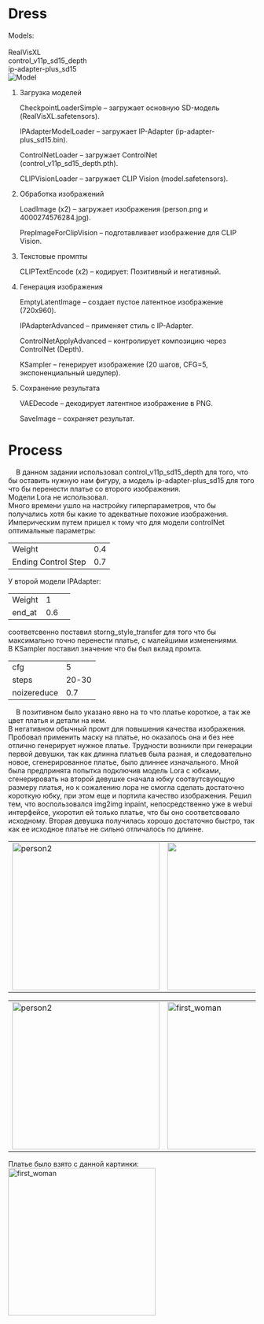 # Dress
Models: <br>   
RealVisXL<br>
control_v11p_sd15_depth<br>
ip-adapter-plus_sd15<br>
![Model](https://github.com/user-attachments/assets/4f5df3f8-15e4-4b32-a4b8-7b946095a4c6)


1. Загрузка моделей

    CheckpointLoaderSimple – загружает основную SD-модель (RealVisXL.safetensors).

    IPAdapterModelLoader – загружает IP-Adapter (ip-adapter-plus_sd15.bin).

    ControlNetLoader – загружает ControlNet (control_v11p_sd15_depth.pth).

    CLIPVisionLoader – загружает CLIP Vision (model.safetensors).

2. Обработка изображений

    LoadImage (x2) – загружает изображения (person.png и 4000274576284.jpg).

    PrepImageForClipVision – подготавливает изображение для CLIP Vision.

3. Текстовые промпты

    CLIPTextEncode (x2) – кодирует:
       Позитивный и негативный.

5. Генерация изображения

    EmptyLatentImage – создает пустое латентное изображение (720x960).

    IPAdapterAdvanced – применяет стиль с IP-Adapter.

    ControlNetApplyAdvanced – контролирует композицию через ControlNet (Depth).

    KSampler – генерирует изображение (20 шагов, CFG=5, экспоненциальный шедулер).

6. Сохранение результата

    VAEDecode – декодирует латентное изображение в PNG.

    SaveImage – сохраняет результат.<br>


# Process 

&nbsp;&nbsp;&nbsp;&nbsp;В данном задании использовал control_v11p_sd15_depth для того, что бы оставить нужную нам фигуру, а модель ip-adapter-plus_sd15 для того что бы перенести платье со второго изображения.<br>
Модели Lora не использовал.<br>
Много времени ушло на настройку гиперпараметров, что бы получались хотя бы какие то адекватные похожие изображения.
Империческим путем пришел к тому что для модели controlNet оптимальные параметры:
<table>
    <tr>
        <td>Weight</td>
        <td>0.4</td>
    </tr>
    <tr>
        <td>Ending Control Step</td>
        <td>0.7</td>
    </tr>
</table>

У второй модели IPAdapter:
<table>
    <tr>
        <td>Weight</td>
        <td>1</td>
    </tr>
    <tr>
        <td>end_at</td>
        <td>0.6<td>
    </tr>
</table>

соответсвенно поставил storng_style_transfer для того что бы максимально точно перенести платье, с малейшими изменениями.<br>
В KSampler поставил значение что бы был вклад промта.<br>
<table>
    <tr>
        <td>cfg</td>
        <td>5</td>
    </tr>
    <tr>
        <td>steps</td>
        <td>20-30</td>
    </tr>
    <tr>
        <td>noizereduce</td>
        <td>0.7</td>
    </tr>
</table>

&nbsp;&nbsp;&nbsp;&nbsp;В позитивном было указано явно на то что платье короткое, а так же цвет платья и детали на нем.<br>
В негативном обычный промт для повышения качества изображения.<br>
Пробовал применить маску на платье, но оказалось она и без нее отлично генерирует нужное платье.
Трудности возникли при генерации первой девушки, так как длинна платьев была разная, и следовательно новое, сгенерированное платье, было длиннее изначального.
Мной была предпринята попытка подключив модель Lora с юбками, сгенерировать на второй девушке сначала юбку соотвутсвующую размеру платья, но к сожалению лора не смогла сделать достаточно короткую юбку, при этом еще и портила качество изображения.
Решил тем, что воспользовался img2img inpaint, непосредственно уже в webui интерфейсе, укоротил ей только платье, что бы оно соответсвовало исходному.
Вторая девушка получилась хорошо достаточно быстро, так как ее исходное платье не сильно отличалось по длинне.<br>

<table>
  <tr>
    <td><img src="https://github.com/user-attachments/assets/2c06e769-dc58-43f9-a88d-18054a697c2d" alt="person2" width="300"></td>
    <td><img src="https://github.com/user-attachments/assets/eb747404-d786-4560-bb06-93d6763945c2" width="300"></td>
  </tr>
</table>

<table>
  <tr>
    <td><img src="https://github.com/user-attachments/assets/d4b2ecac-f214-485a-b57d-28cfa69dcbb0" alt="person2" width="300"></td>
    <td><img src="https://github.com/user-attachments/assets/5b32e428-0aac-48cc-9de8-699a41c92111" alt="first_woman" width="300"></td>
  </tr>

</table>

Платье было взято с данной картинки:
    <td><img src="https://github.com/user-attachments/assets/4768b8bf-fd41-40a5-a2de-a132e2981bb5" alt="first_woman" width="300"></td>


